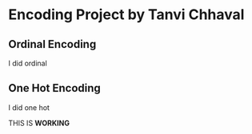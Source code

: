 # Encoding Project by Tanvi Chhaval

## Ordinal Encoding
I did ordinal 
## One Hot Encoding
I did one hot


THIS IS **WORKING**
